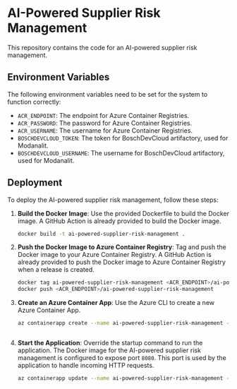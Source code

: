 # AI-Powered Supplier Risk Management

This repository contains the code for an AI-powered supplier risk management.

## Environment Variables
The following environment variables need to be set for the system to function correctly:

- `ACR_ENDPOINT`: The endpoint for Azure Container Registries.
- `ACR_PASSWORD`: The password for Azure Container Registries.
- `ACR_USERNAME`: The username for Azure Container Registries.
- `BOSCHDEVCLOUD_TOKEN`: The token for BoschDevCloud artifactory, used for Modanalit.
- `BOSCHDEVCLOUD_USERNAME`: The username for BoschDevCloud artifactory, used for Modanalit.

## Deployment
To deploy the AI-powered supplier risk management, follow these steps:

1. **Build the Docker Image**: Use the provided Dockerfile to build the Docker image. A GitHub Action is already provided to build the Docker image.
    ```sh
    docker build -t ai-powered-supplier-risk-management .
    ```

2. **Push the Docker Image to Azure Container Registry**: Tag and push the Docker image to your Azure Container Registry. A GitHub Action is already provided to push the Docker image to Azure Container Registry when a release is created.
    ```sh
    docker tag ai-powered-supplier-risk-management <ACR_ENDPOINT>/ai-powered-supplier-risk-management
    docker push <ACR_ENDPOINT>/ai-powered-supplier-risk-management
    ```

3. **Create an Azure Container App**: Use the Azure CLI to create a new Azure Container App.
    ```sh
    az containerapp create --name ai-powered-supplier-risk-management --resource-group <RESOURCE_GROUP> --image <ACR_ENDPOINT>/ai-powered-supplier-risk-management --environment <ENVIRONMENT> --cpu 1 --memory 2Gi --registry-server <ACR_ENDPOINT> --registry-username <ACR_USERNAME> --registry-password <ACR_PASSWORD>
    ```
    ```

4. **Start the Application**: Override the startup command to run the application. The Docker image for the AI-powered supplier risk management is configured to expose port `8080`. This port is used by the application to handle incoming HTTP requests. 
    ```sh
    az containerapp update --name ai-powered-supplier-risk-management --resource-group <RESOURCE_GROUP> --startup-command "modanalit run /app/app/Home.py --server.port=8080 --server.address=0.0.0.0"
    ```
